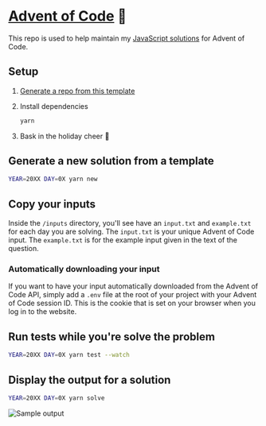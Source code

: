 # [Advent of Code](https://adventofcode.com/) 🎄

This repo is used to help maintain my [JavaScript solutions](https://github.com/amorriscode/advent-of-code-solutions) for Advent of Code.

## Setup

1. [Generate a repo from this template](https://github.com/amorriscode/advent-of-code/generate)

2. Install dependencies

    ```bash
    yarn
    ```

3. Bask in the holiday cheer 🎅

## Generate a new solution from a template

```bash
YEAR=20XX DAY=0X yarn new
```

## Copy your inputs

Inside the `/inputs` directory, you'll see have an `input.txt` and `example.txt` for each day you are solving. The `input.txt` is your unique Advent of Code input. The `example.txt` is for the example input given in the text of the question.

### Automatically downloading your input

If you want to have your input automatically downloaded from the Advent of Code API, simply add a `.env` file at the root of your project with your Advent of Code session ID. This is the cookie that is set on your browser when you log in to the website.

## Run tests while you're solve the problem

```bash
YEAR=20XX DAY=0X yarn test --watch
```

## Display the output for a solution

```bash
YEAR=20XX DAY=0X yarn solve
```

![Sample output](https://user-images.githubusercontent.com/16005567/100702881-566baa80-3357-11eb-9500-dfab877c824f.png)
